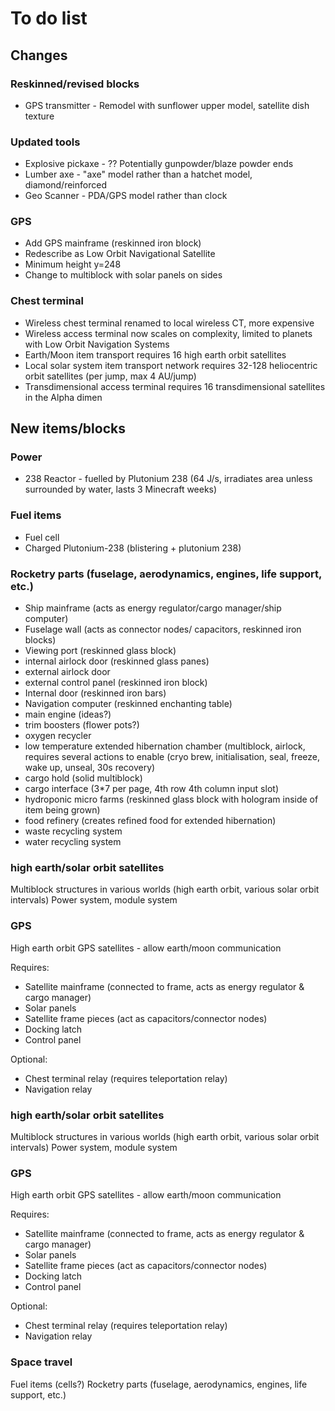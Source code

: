 # To do list

## Changes

### Reskinned/revised blocks
 - GPS transmitter - Remodel with sunflower upper model, satellite dish texture

### Updated tools
 - Explosive pickaxe - ?? Potentially gunpowder/blaze powder ends
 - Lumber axe - "axe" model rather than a hatchet model, diamond/reinforced
 - Geo Scanner - PDA/GPS model rather than clock 

### GPS
 - Add GPS mainframe (reskinned iron block)
 - Redescribe as Low Orbit Navigational Satellite
 - Minimum height y=248 
 - Change to multiblock with solar panels on sides

### Chest terminal
 - Wireless chest terminal renamed to local wireless CT, more expensive
 - Wireless access terminal now scales on complexity, limited to planets with Low Orbit Navigation Systems
 - Earth/Moon item transport requires 16 high earth orbit satellites
 - Local solar system item transport network requires 32-128 heliocentric orbit satellites (per jump, max 4 AU/jump)
 - Transdimensional access terminal requires 16 transdimensional satellites in the Alpha dimen

## New items/blocks

### Power
 - 238 Reactor - fuelled by Plutonium 238 (64 J/s, irradiates area unless surrounded by water, lasts 3 Minecraft weeks)

### Fuel items
 - Fuel cell
 - Charged Plutonium-238 (blistering + plutonium 238)

### Rocketry parts (fuselage, aerodynamics, engines, life support, etc.)
 - Ship mainframe (acts as energy regulator/cargo manager/ship computer)
 - Fuselage wall (acts as connector nodes/ capacitors, reskinned iron blocks)
 - Viewing port (reskinned glass block)
 - internal airlock door (reskinned glass panes)
 - external airlock door 
 - external control panel (reskinned iron block)
 - Internal door (reskinned iron bars)
 - Navigation computer (reskinned enchanting table)
 - main engine (ideas?)
 - trim boosters (flower pots?)
 - oxygen recycler 
 - low temperature extended hibernation chamber (multiblock, airlock, requires several actions to enable (cryo brew, initialisation, seal, freeze, wake up, unseal, 30s recovery)
 - cargo hold (solid multiblock)
 - cargo interface (3*7 per page, 4th row 4th column input slot)
 - hydroponic micro farms (reskinned glass block with hologram inside of item being grown)
 - food refinery (creates refined food for extended hibernation)
 - waste recycling system
 - water recycling system


### high earth/solar orbit satellites
Multiblock structures in various worlds (high earth orbit, various solar orbit intervals)
Power system, module system

### GPS 
High earth orbit GPS satellites - allow earth/moon communication

Requires:
- Satellite mainframe (connected to frame, acts as energy regulator & cargo manager)
- Solar panels
- Satellite frame pieces (act as capacitors/connector nodes)
- Docking latch
- Control panel

Optional:
 - Chest terminal relay (requires teleportation relay)
 - Navigation relay


### high earth/solar orbit satellites
Multiblock structures in various worlds (high earth orbit, various solar orbit intervals)
Power system, module system

### GPS 
High earth orbit GPS satellites - allow earth/moon communication

Requires:
- Satellite mainframe (connected to frame, acts as energy regulator & cargo manager)
- Solar panels
- Satellite frame pieces (act as capacitors/connector nodes)
- Docking latch
- Control panel

Optional:
 - Chest terminal relay (requires teleportation relay)
 - Navigation relay


### Space travel
Fuel items (cells?)
Rocketry parts (fuselage, aerodynamics, engines, life support, etc.)
